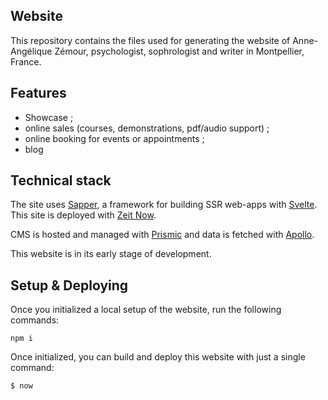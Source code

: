 ## Website

This repository contains the files used for generating the website of Anne-Angélique Zémour, psychologist, sophrologist and writer in Montpellier, France.

## Features

 - Showcase ;
 - online sales (courses, demonstrations, pdf/audio support) ;
 - online booking for events or appointments ;
 - blog

## Technical stack

The site uses [Sapper](https://sapper.svelte.dev/), a framework for building SSR web-apps with [Svelte](https://svelte.dev). This site is deployed with [Zeit Now](https://zeit.co).

CMS is hosted and managed with [Prismic](https://prismic.io) and data is fetched with [Apollo](https://www.apollographql.com).

This website is in its early stage of development.

## Setup & Deploying

Once you initialized a local setup of the website, run the following commands:

```shell
npm i
```

Once initialized, you can build and deploy this website with just a single command:

```shell
$ now
```
